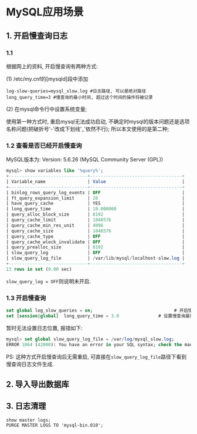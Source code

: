 # MySQL应用场景

## 1. 开启慢查询日志

### 1.1 

根据网上的资料, 开启慢查询有两种方式:

(1) /etc/my.cnf的[mysqld]段中添加
```
log-slow-queries=mysql_slow.log #日志路径, 可以是绝对路径
long_query_time=3 #慢查询的最小时间, 超过这个时间的操作将被记录
```
(2) 在mysql命令行中设置系统变量;

使用第一种方式时, 重启mysql无法成功启动, 不确定时mysql的版本问题还是选项名称问题(把破折号'-'改成下划线'_'依然不行); 所以本文使用的是第二种;

### 1.2 查看是否已经开启慢查询

MySQL版本为: Version: 5.6.26 (MySQL Community Server (GPL))

```sql
mysql> show variables like '%query%';
+------------------------------+-----------------------------------+
| Variable_name                | Value                             |
+------------------------------+-----------------------------------+
| binlog_rows_query_log_events | OFF                               |
| ft_query_expansion_limit     | 20                                |
| have_query_cache             | YES                               |
| long_query_time              | 10.000000                         |
| query_alloc_block_size       | 8192                              |
| query_cache_limit            | 1048576                           |
| query_cache_min_res_unit     | 4096                              |
| query_cache_size             | 1048576                           |
| query_cache_type             | OFF                               |
| query_cache_wlock_invalidate | OFF                               |
| query_prealloc_size          | 8192                              |
| slow_query_log               | OFF                               |
| slow_query_log_file          | /var/lib/mysql/localhost-slow.log |
+------------------------------+-----------------------------------+
13 rows in set (0.00 sec)
```

`slow_query_log = OFF`则说明未开启.

### 1.3 开启慢查询

```sql
set global log_slow_queries = on;                               # 开启慢日志
set [session|global]  long_query_time = 3.0               # 设置慢查询最短时间, 可精确到毫秒
```

暂时无法设置日志位置, 报错如下:

```sql
mysql> set global slow_query_log_file = /var/log/mysql_slow.log;
ERROR 1064 (42000): You have an error in your SQL syntax; check the manual that corresponds to your MySQL server version for the right syntax to use near '/var/log/mysql_slow.log' at line 1
```

PS: 这种方式开启慢查询后无需重启, 可直接在`slow_query_log_file`路径下看到慢查询日志文件生成.

## 2. 导入导出数据库


## 3. 日志清理

```
show master logs;
PURGE MASTER LOGS TO 'mysql-bin.010';
```